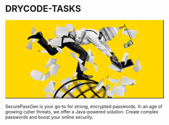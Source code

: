 # DRYCODE-TASKS

<img src="https://github.com/Innocentsax/DRYCODE-TASKS/blob/main/Screenshot%202023-10-17%20at%208.23.49%20PM.png" width="1000" height="250">

SecurePassGen is your go-to for strong, encrypted passwords. In an age of growing cyber threats, we offer a Java-powered solution. Create complex passwords and boost your online security.
